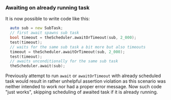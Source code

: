 ### Awaiting on already running task

It is now possible to write code like this:

```D
  auto sub = new SubTask;
  // first await spawns sub task
  bool timeout = theScheduler.awaitOrTimeout(sub, 2_000);
  test(timeout);
  // waits for the same sub task a bit more but also timeouts
  timeout = theScheduler.awaitOrTimeout(sub, 2_000);
  test(timeout);
  // awaits unconditionally for the same sub task
  theScheduler.await(sub);
```

Previously attempt to run `await` or `awaitOrTimeout` with already scheduled
task would result in rather unhelpful assertion violation as this scenario was neither
intended to work nor had a proper error message. Now such code "just works", skipping
scheduling of awaited task if it is already running.
